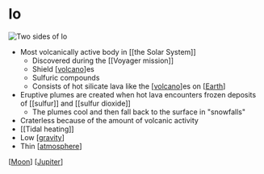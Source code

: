 # Io

![Two sides of Io](/assets/second-brain/2020-11-30-12-09-41.png)

- Most volcanically active body in [[the Solar System]]
  - Discovered during the [[Voyager mission]]
  - Shield [[volcano]]es
  - Sulfuric compounds
  - Consists of hot silicate lava like the [[volcano]]es on [[Earth]]
- Eruptive plumes are created when hot lava encounters frozen deposits of [[sulfur]] and [[sulfur dioxide]]
  - The plumes cool and then fall back to the surface in "snowfalls"
- Craterless because of the amount of volcanic activity
- [[Tidal heating]]
- Low [[gravity]]
- Thin [[atmosphere]]

[[Moon]] [[Jupiter]]

[//begin]: # "Autogenerated link references for markdown compatibility"
[the-solar-system]: the-solar-system "The Solar System"
[voyager-mission]: voyager-mission "Voyager Mission"
[volcano]: volcano "Volcano"
[earth]: earth "Earth 🜨"
[sulfur-dioxide]: sulfur-dioxide "Sulfur Dioxide"
[tidal-heating]: tidal-heating "Tidal Heating"
[gravity]: gravity "Gravity"
[atmosphere]: atmosphere "Atmosphere"
[moon]: moon "Moon"
[jupiter]: jupiter "Jupiter ♃"
[//end]: # "Autogenerated link references"